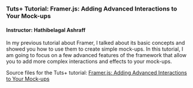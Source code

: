 ### Tuts+ Tutorial: Framer.js: Adding Advanced Interactions to Your Mock-ups

#### Instructor: Hathibelagal Ashraff

In my previous tutorial about Framer, I talked about its basic concepts and showed you how to use them to create simple mock-ups. In this tutorial, I am going to focus on a few advanced features of the framework that allow you to add more complex interactions and effects to your mock-ups.

Source files for the Tuts+ tutorial: [Framer.js: Adding Advanced Interactions to Your Mock-ups](http://code.tutsplus.com/tutorials/framerjs-adding-advanced-interactions-and-effects-to-your-prototypes--cms-24294)
